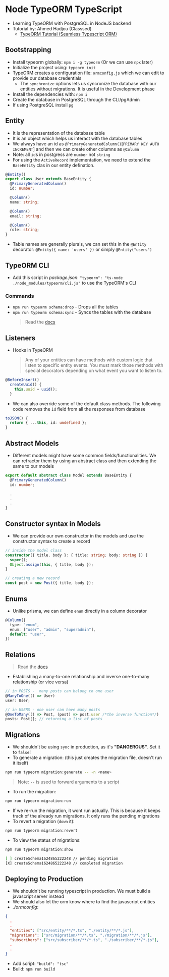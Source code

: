 # Node TypeORM TypeScript

- Learning TypeORM with PostgreSQL in NodeJS backend
- Tutorial by: Ahmed Hadjou (Classsed)
  - [TypeORM Tutorial (Seamless Typescript ORM)](https://www.youtube.com/watch?v=Paz0gnODPE0)

## Bootstrapping

- Install typeorm globally: `npm i -g typeorm` (Or we can use `npx` later)
- Initialize the project using: `typeorm init`
- TypeORM creates a configuration file: `ormconfig.js` which we can edit to provide our database credentials
  - The `synchronize` options lets us syncronize the database with our entities without migrations. It is useful in the Development phase
- Install the dependencies with: `npm i`
- Create the database in PostgreSQL through the CLI/pgAdmin
- If using PostgreSQL install `pg`

## Entity

- It is the representation of the database table
- It is an object which helps us interact with the database tables
- We always have an id as `@PrimaryGeneratedColumn()`[`PRIMARY KEY AUTO INCREMENT`] and then we can create other columns as `@Column`
- Note: all `id`s in postgress are `number` not `string`
- For using the `ActiveRecord` implementation, we need to extend the `BaseEntity` clas in our entity defination.

```ts
@Entity()
export class User extends BaseEntity {
  @PrimaryGeneratedColumn()
  id: number;

  @Column()
  name: string;

  @Column()
  email: string;

  @Column()
  role: string;
}
```

- Table names are generally plurals, we can set this in the `@Entity` decorator: `@Entity({ name: 'users' })` or simply `@Entity("users")`

## TypeORM CLI

- Add this script in _package.json_: `"typeorm": "ts-node ./node_modules/typeorm/cli.js"` to use the TypeORM's CLI

### Commands

- `npm run typeorm schema:drop` - Drops all the tables
- `npm run typeorm schema:sync` - Syncs the tables with the database
  > Read the [docs](https://typeorm.io/#/using-cli)

## Listeners

- Hooks in TypeORM
  > Any of your entities can have methods with custom logic that listen to specific entity events. You must mark those methods with special decorators depending on what event you want to listen to.

```ts
@BeforeInsert()
  createUuid() {
    this.uuid = uuid();
  }
```

- We can also override some of the default class methods. The following code removes the `id` field from all the responses from database

```ts
toJSON() {
  return { ...this, id: undefined };
}
```

## Abstract Models

- Different models might have some common fields/functionalities. We can refractor them by using an abstract class and then extending the same to our models

```ts
export default abstract class Model extends BaseEntity {
  @PrimaryGeneratedColumn()
  id: number;

  .
  .
  .
}
```

## Constructor syntax in Models

- We can provide our own constructor in the models and use the constructor syntax to create a record

```ts
// inside the model class
constructor({ title, body }: { title: string; body: string }) {
  super();
  Object.assign(this, { title, body });
}

// creating a new record
const post = new Post({ title, body });

```

## Enums

- Unlike prisma, we can define `enum` directly in a column decorator

```ts
@Column({
  type: "enum",
  enum: ["user", "admin", "superadmin"],
  default: "user",
})
```

## Relations

> Read the [docs](https://typeorm.io/#/relations)

- Establishing a many-to-one relationship and inverse one-to-many relationship (or vice versa)

```ts
// in POSTS -  many posts can belong to one user
@ManyToOne(() => User)
user: User;

// in USERS - one user can have many posts
@OneToMany(() => Post, (post) => post.user /*the inverse function*/)
posts: Post[]; // returning a list of posts
```

## Migrations

- We shouldn't be using `sync` in production, as it's **"DANGEROUS"**. Set it to `false`!
- To generate a migration: (this just creates the migration file, doesn't run it itself)

```bash
npm run typeorm migration:generate -- -n <name>
```

> Note: `--` is used to forward arguments to a script

- To run the migration:

```bash
npm run typeorm migration:run
```

- If we re-run the migration, it wont run actually. This is because it keeps track of the already run migrations. It only runs the pending migrations
- To revert a migration (`down` it):

```bash
npm run typeorm migration:revert
```

- To view the status of migrations:

```bash
npm run typeorm migration:show

[ ] createSchema1624865222248 // pending migration
[X] createSchema1624865222248 // completed migration
```

## Deploying to Production

- We shouldn't be running typescript in production. We must build a javascript server instead
- We should also let the orm know where to find the javascript entities
- _./ormconfig_:

```json
{
  .
  .
  "entities": ["src/entity/**/*.ts", "./entity/**/*.js"],
  "migrations": ["src/migration/**/*.ts", "./migration/**/*.js"],
  "subscribers": ["src/subscriber/**/*.ts", "./subscriber/**/*.js"],
  .
  .
}
```

- Add script: `"build": "tsc"`
- Build: `npm run build`
